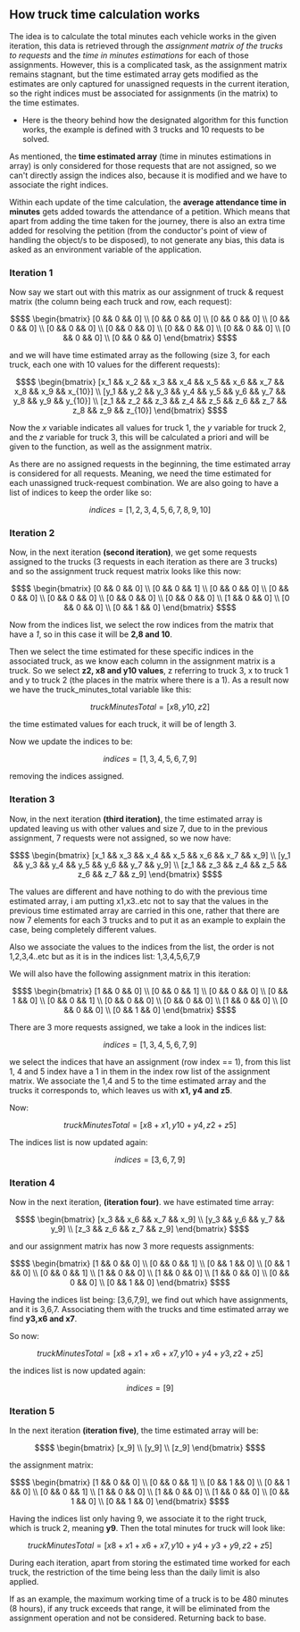 ## How truck time calculation works

The idea is to calculate the total minutes each vehicle works in the given iteration, this data is retrieved through the _assignment matrix of the trucks to requests_ and the _time in minutes estimations_ for each of those assignments. 
However, this is a complicated task, as the assignment matrix remains stagnant, but the time estimated array gets modified as the estimates are only captured for unassigned requests in the current iteration, so the right indices must be associated for assignments (in the matrix) to the time estimates.

- Here is the theory behind how the designated algorithm for this function works, the example is defined with 3 trucks and 10 requests to be solved.

As mentioned, the **time estimated array** (time in minutes estimations in array) is only considered for those requests that are not assigned, so we can't directly assign the indices also, because it is modified and we have to associate the right indices. 

Within each update of the time calculation, the **average attendance time in minutes** gets added towards the attendance of a petition. Which means that apart from adding the time taken for the journey, there is also an extra time added for resolving the petition (from the conductor's point of view of handling the object/s to be disposed), to not generate any bias, this data is asked as an environment variable of the application.

### Iteration 1

Now say we start out with this matrix as our assignment of truck & request matrix (the column being each truck and row, each request):

```math
$$  \begin{bmatrix}
    [0 && 0 && 0] \\
    [0 && 0 && 0] \\
    [0 && 0 && 0] \\
    [0 && 0 && 0] \\
    [0 && 0 && 0] \\
    [0 && 0 && 0] \\
    [0 && 0 && 0] \\
    [0 && 0 && 0] \\
    [0 && 0 && 0] \\
    [0 && 0 && 0]
    \end{bmatrix} $$
```
 
and we will have time estimated array as the following (size 3, for each truck, each one with 10 values for the different requests):

```math
$$  \begin{bmatrix}
    [x_1 && x_2 && x_3 && x_4 && x_5 && x_6 && x_7 && x_8 && x_9 && x_{10}] \\
    [y_1 && y_2 && y_3 && y_4 && y_5 && y_6 && y_7 && y_8 && y_9 && y_{10}] \\
    [z_1 && z_2 && z_3 && z_4 && z_5 && z_6 && z_7 && z_8 && z_9 && z_{10}]
    \end{bmatrix} $$
```

Now the _x_ variable indicates all values for truck 1, the _y_ variable for truck 2, and the _z_ variable for truck 3, this will be calculated a priori and will be given to the function, as well as the assignment matrix. 

As there are no assigned requests in the beginning, the time estimated array is considered for all requests. Meaning, we need the time estimated for each unassigned truck-request combination.
We are also going to have a list of indices to keep the order like so:

```math
indices = [1,2,3,4,5,6,7,8,9,10]
```

### Iteration 2

Now, in the next iteration **(second iteration)**, we get some requests assigned to the trucks (3 requests in each iteration as there are 3 trucks) and so the assignment truck request matrix looks like this now:

```math
$$  \begin{bmatrix}
    [0 && 0 && 0] \\
    [0 && 0 && 1] \\
    [0 && 0 && 0] \\
    [0 && 0 && 0] \\
    [0 && 0 && 0] \\
    [0 && 0 && 0] \\
    [0 && 0 && 0] \\
    [1 && 0 && 0] \\
    [0 && 0 && 0] \\
    [0 && 1 && 0]
    \end{bmatrix} $$
```
Now from the indices list, we select the row indices from the matrix that have a _1_, so in this case it will be **2,8 and 10**. 

Then we select the time estimated for these specific indices in the associated truck, as we know each column in the assignment matrix  is a truck. So we select **z2, x8 and y10 values**, z referring to truck 3, x to truck 1 and y to truck 2 (the places in the matrix where there is a 1). As a result now we have the truck_minutes_total variable like this:
```math
truckMinutesTotal=[x8,y10,z2]
```
the time estimated values for each truck, it will be of length 3.

Now we update the indices to be:
```math
indices = [1,3,4,5,6,7,9]
```
removing the indices assigned.

### Iteration 3

Now, in the next iteration **(third iteration)**, the time estimated array is updated leaving us with other values and size 7, due to in the previous assignment, 7 requests were not assigned, so we now have:

```math
$$  \begin{bmatrix}
    [x_1 && x_3 && x_4 && x_5 && x_6 && x_7 && x_9] \\
    [y_1 && y_3 && y_4 && y_5 && y_6 && y_7 && y_9] \\
    [z_1 && z_3 && z_4 && z_5 && z_6 && z_7 && z_9]
    \end{bmatrix} $$
```

The values are different and have nothing to do with the previous time estimated array, i am putting x1,x3..etc not to say that the values in the previous time estimated array are carried in this one, rather that there are now 7 elements for each 3 trucks and to put it as an example to explain the case, being completely different values. 

Also we associate the values to the indices from the list, the order is not 1,2,3,4..etc but as it is in the indices list: 1,3,4,5,6,7,9

We will also have the following assignment matrix in this iteration:

```math
$$  \begin{bmatrix}
    [1 && 0 && 0] \\
    [0 && 0 && 1] \\
    [0 && 0 && 0] \\
    [0 && 1 && 0] \\
    [0 && 0 && 1] \\
    [0 && 0 && 0] \\
    [0 && 0 && 0] \\
    [1 && 0 && 0] \\
    [0 && 0 && 0] \\
    [0 && 1 && 0]
    \end{bmatrix} $$
```

There are 3 more requests assigned, we take a look in the indices list:

```math
indices = [1,3,4,5,6,7,9]
```
we select the indices that have an assignment (row index == 1), from this list 1, 4 and 5 index  have a 1 in them in the index row list of the assignment matrix. We associate the 1,4 and 5 to the time estimated array and the trucks it corresponds to, which leaves us with **x1, y4 and z5**. 

Now:

```math
truckMinutesTotal = [x8+x1,y10+y4,z2+z5]
```

The indices list is now updated again:

```math
indices = [3,6,7,9]
```
### Iteration 4

Now in the next iteration, **(iteration four)**. we have estimated time array:

```math
$$  \begin{bmatrix}
    [x_3 && x_6 && x_7 && x_9] \\
    [y_3 && y_6 && y_7 && y_9] \\
    [z_3 && z_6 && z_7 && z_9]
    \end{bmatrix} $$
```

and our assignment matrix has now 3 more requests assignments:

```math
$$  \begin{bmatrix}
    [1 && 0 && 0] \\
    [0 && 0 && 1] \\
    [0 && 1 && 0] \\
    [0 && 1 && 0] \\
    [0 && 0 && 1] \\
    [1 && 0 && 0] \\
    [1 && 0 && 0] \\
    [1 && 0 && 0] \\
    [0 && 0 && 0] \\
    [0 && 1 && 0]
    \end{bmatrix} $$
```
 
Having the indices list being: [3,6,7,9], we find out which have assignments, and it is 3,6,7. Associating them with the trucks and time estimated array we find **y3,x6 and x7**.  

So now:

```math
truckMinutesTotal=[x8+x1+x6+x7,y10+y4+y3,z2+z5]
```

the indices list is now updated again:

```math
indices = [9]
```
### Iteration 5

In the next iteration **(iteration five)**, the time estimated array will be:

```math
$$  \begin{bmatrix}
    [x_9] \\
    [y_9] \\
    [z_9]
    \end{bmatrix} $$
```

the assignment matrix:

```math
$$  \begin{bmatrix}
    [1 && 0 && 0] \\
    [0 && 0 && 1] \\
    [0 && 1 && 0] \\
    [0 && 1 && 0] \\
    [0 && 0 && 1] \\
    [1 && 0 && 0] \\
    [1 && 0 && 0] \\
    [1 && 0 && 0] \\
    [0 && 1 && 0] \\
    [0 && 1 && 0]
    \end{bmatrix} $$
```

Having the indices list only having 9, we associate it to the right truck, which is truck 2, meaning **y9**. Then the total minutes for truck will look like: 

```math
truckMinutesTotal=[x8+x1+x6+x7,y10+y4+y3+y9,z2+z5]
```

During each iteration, apart from storing the estimated time worked for each truck, the restriction of the time being less than the daily limit is also applied. 

If as an example, the maximum working time of a truck is to be 480 minutes (8 hours), if any truck exceeds that range, it will be eliminated from the assignment operation and not be considered. Returning back to base.
